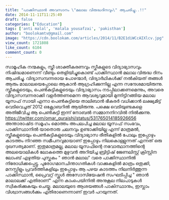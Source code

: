 ```yaml
---
title: "പാക്കിസ്ഥാന്‍ അവസാനം \"മലാല വിരുദ്ധദിനവും\" ആചരിച്ചു..!!"
date: 2014-11-11T11:25:49
draft: false
categories: ["Education"]
tags: ['anti malal', 'malala yousafzai', 'pakisthan']
author: "boolokamtv@gmail.com"
image: "https://cdn.boolokam.com/articles/2014/11/B2E1diWCcAIXlcv.jpg"
view_count: 1721808
like_count: 6104
comment_count: 0
---
```


സാമൂഹിക നന്മകളും, സ്ത്രീ ശാക്തീകരണവും സ്തീകളുടെ വിദ്യാഭ്യാസവും നിഷിദ്ധമാണെന്ന് വീണ്ടും തെളിയിച്ചുകൊണ്ട്‌ പാക്കിസ്ഥാന്‍ മലാല വിരുദ്ധ ദിനം ആചരിച്ചു. വിദ്യാസമ്പന്നരായ പോഴന്മാര്‍, വിദ്യാര്‍ഥികള്‍ക്ക് നല്‍കിയത് തങ്ങള്‍ ആരും മാലാലയെപ്പോലെ ആകാന്‍ ആഗ്രഹിക്കുന്നില്ല എന്ന സന്ദേശമായിരുന്നു. സ്ത്രീകളുടെയും, പെണ്‍കുട്ടികളുടെയും വിദ്യാഭ്യാസം നടപ്പിലാക്കണമെന്നും, അവരെ വിദ്യാസമ്പന്നരാക്കി വളര്‍ത്തണമെന്ന ആവശ്യവുമായി മുന്നിട്ടിറങ്ങിയ മലാല യൂസഫ്‌ സായി എന്നാ പെണ്‍കുട്ടിയെ താലിബാന്‍ ഭീകരര്‍ വധിക്കാന്‍ ലക്ഷ്യമിട്ട് വെടിവെച്ചത് 2012 ഒക്റ്റോബറില്‍ ആയിരുന്നു. പക്ഷെ വെടിയുണ്ടകളെ അതിജീവിച്ച ആ പെണ്‍കുട്ടി ഇന്ന് നോബല്‍ സമ്മാനനിറവില്‍ നില്‍ക്കുന്നു. https://twitter.com/omar_quraishi/status/531765014185926656 അന്താരാഷ്‌ട്ര സമൂഹം മൊത്തം അപലപിച്ച മലാല യൂസഫ്‌ സംഭവം, പാക്കിസ്ഥാനില്‍ യാതൊരു ചലനവും ഉണ്ടാക്കിയില്ല എന്ന് മാത്രമല്‍, സ്ത്രീകളുടെയും പെണ്‍കുട്ടികളുടെയും വിദ്യാഭ്യാസ രീതികളില്‍ പോലും ഇപ്പോഴും കാടത്തം നിറഞ്ഞ സമീപനവുമായാണ് ഇപ്പോഴും നിലകൊള്ളുന്നത് എന്നത് ഒരു ദുഖസത്യമാണ്. ഇതുമാത്രമല്ല, മലാല യൂസഫിന്റെ നവോത്ഥാനത്തിന്റെ അലയൊലികള്‍ ലോകത്തെ മുഴുവന്‍ അറിയിച്ച ബ്രിട്ടിഷ് ജേണലിസ്റ്റ് ക്രിസ്റ്റിന ലോംബ് എഴുതിയ പുസ്തകം " ഞാന്‍ മലാല" വരെ പാക്കിസ്ഥാനില്‍ നിരോധിക്കപ്പെട്ടു. പുരോഗമാനചിന്താഗതികള്‍ വാക്കുകളില്‍ മാത്രം ഒതുക്കി, മനസ്സിളും പ്രവര്‍ത്തികളിലും ഇപ്പോഴും ആ പഴയ കാടത്തം നിലനിര്‍ത്തുന്ന പാക്കിസ്ഥാന്‍, പ്രൈവറ്റ് സ്കൂള്‍ അസോസിയേഷന്‍ സംഘടിപ്പിച്ച " ഞാന്‍ മാലാലക്ക് എതിരാണ്" എന്ന കാംപെയിനില്‍ അനുകൂല നിലപാടുകള്‍ സ്വീകരിക്കുകയും ചെയ്തു. മലാലയുടെ ആശയങ്ങള്‍ പാകിസ്ഥാനും, ഇസ്ലാം വിശ്വാസങ്ങള്‍ക്കും എതിരാണെന്നാണ് ഇവര്‍ പറയുന്നത്. &nbsp;
